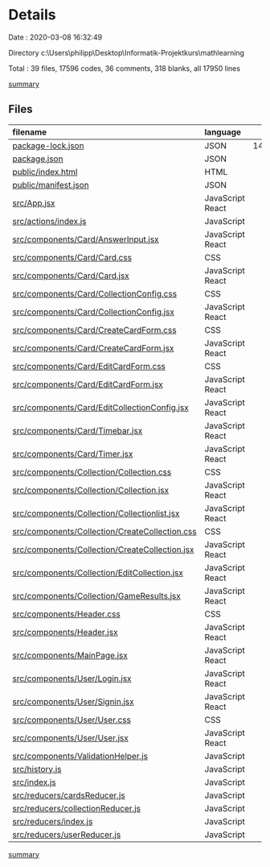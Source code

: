 # Details

Date : 2020-03-08 16:32:49

Directory c:\Users\philipp\Desktop\Informatik-Projektkurs\mathlearning

Total : 39 files,  17596 codes, 36 comments, 318 blanks, all 17950 lines

[summary](results.md)

## Files
| filename | language | code | comment | blank | total |
| :--- | :--- | ---: | ---: | ---: | ---: |
| [package-lock.json](/package-lock.json) | JSON | 14,884 | 0 | 1 | 14,885 |
| [package.json](/package.json) | JSON | 45 | 0 | 1 | 46 |
| [public/index.html](/public/index.html) | HTML | 21 | 23 | 1 | 45 |
| [public/manifest.json](/public/manifest.json) | JSON | 25 | 0 | 1 | 26 |
| [src/App.jsx](/src/App.jsx) | JavaScript React | 29 | 1 | 4 | 34 |
| [src/actions/index.js](/src/actions/index.js) | JavaScript | 177 | 0 | 25 | 202 |
| [src/components/Card/AnswerInput.jsx](/src/components/Card/AnswerInput.jsx) | JavaScript React | 28 | 0 | 5 | 33 |
| [src/components/Card/Card.css](/src/components/Card/Card.css) | CSS | 7 | 0 | 0 | 7 |
| [src/components/Card/Card.jsx](/src/components/Card/Card.jsx) | JavaScript React | 126 | 0 | 16 | 142 |
| [src/components/Card/CollectionConfig.css](/src/components/Card/CollectionConfig.css) | CSS | 9 | 0 | 1 | 10 |
| [src/components/Card/CollectionConfig.jsx](/src/components/Card/CollectionConfig.jsx) | JavaScript React | 70 | 0 | 4 | 74 |
| [src/components/Card/CreateCardForm.css](/src/components/Card/CreateCardForm.css) | CSS | 33 | 0 | 6 | 39 |
| [src/components/Card/CreateCardForm.jsx](/src/components/Card/CreateCardForm.jsx) | JavaScript React | 329 | 2 | 37 | 368 |
| [src/components/Card/EditCardForm.css](/src/components/Card/EditCardForm.css) | CSS | 33 | 0 | 6 | 39 |
| [src/components/Card/EditCardForm.jsx](/src/components/Card/EditCardForm.jsx) | JavaScript React | 347 | 2 | 36 | 385 |
| [src/components/Card/EditCollectionConfig.jsx](/src/components/Card/EditCollectionConfig.jsx) | JavaScript React | 68 | 0 | 4 | 72 |
| [src/components/Card/Timebar.jsx](/src/components/Card/Timebar.jsx) | JavaScript React | 39 | 1 | 5 | 45 |
| [src/components/Card/Timer.jsx](/src/components/Card/Timer.jsx) | JavaScript React | 30 | 3 | 9 | 42 |
| [src/components/Collection/Collection.css](/src/components/Collection/Collection.css) | CSS | 3 | 0 | 0 | 3 |
| [src/components/Collection/Collection.jsx](/src/components/Collection/Collection.jsx) | JavaScript React | 80 | 1 | 13 | 94 |
| [src/components/Collection/Collectionlist.jsx](/src/components/Collection/Collectionlist.jsx) | JavaScript React | 97 | 0 | 13 | 110 |
| [src/components/Collection/CreateCollection.css](/src/components/Collection/CreateCollection.css) | CSS | 6 | 0 | 0 | 6 |
| [src/components/Collection/CreateCollection.jsx](/src/components/Collection/CreateCollection.jsx) | JavaScript React | 143 | 0 | 15 | 158 |
| [src/components/Collection/EditCollection.jsx](/src/components/Collection/EditCollection.jsx) | JavaScript React | 199 | 3 | 25 | 227 |
| [src/components/Collection/GameResults.jsx](/src/components/Collection/GameResults.jsx) | JavaScript React | 30 | 0 | 7 | 37 |
| [src/components/Header.css](/src/components/Header.css) | CSS | 0 | 0 | 1 | 1 |
| [src/components/Header.jsx](/src/components/Header.jsx) | JavaScript React | 49 | 0 | 7 | 56 |
| [src/components/MainPage.jsx](/src/components/MainPage.jsx) | JavaScript React | 23 | 0 | 2 | 25 |
| [src/components/User/Login.jsx](/src/components/User/Login.jsx) | JavaScript React | 69 | 0 | 8 | 77 |
| [src/components/User/Signin.jsx](/src/components/User/Signin.jsx) | JavaScript React | 86 | 0 | 9 | 95 |
| [src/components/User/User.css](/src/components/User/User.css) | CSS | 9 | 0 | 2 | 11 |
| [src/components/User/User.jsx](/src/components/User/User.jsx) | JavaScript React | 153 | 0 | 13 | 166 |
| [src/components/ValidationHelper.js](/src/components/ValidationHelper.js) | JavaScript | 38 | 0 | 4 | 42 |
| [src/history.js](/src/history.js) | JavaScript | 2 | 0 | 2 | 4 |
| [src/index.js](/src/index.js) | JavaScript | 14 | 0 | 3 | 17 |
| [src/reducers/cardsReducer.js](/src/reducers/cardsReducer.js) | JavaScript | 89 | 0 | 12 | 101 |
| [src/reducers/collectionReducer.js](/src/reducers/collectionReducer.js) | JavaScript | 81 | 0 | 6 | 87 |
| [src/reducers/index.js](/src/reducers/index.js) | JavaScript | 8 | 0 | 3 | 11 |
| [src/reducers/userReducer.js](/src/reducers/userReducer.js) | JavaScript | 117 | 0 | 11 | 128 |

[summary](results.md)